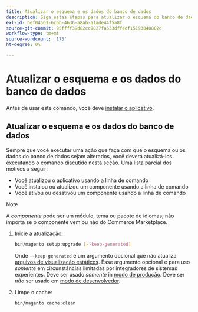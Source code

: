 ```yaml
---
title: Atualizar o esquema e os dados do banco de dados
description: Siga estas etapas para atualizar o esquema do banco de dados Adobe Commerce ou Magento Open Source.
exl-id: bef04561-6c6b-4636-a8ab-a1ade44f5a8f
source-git-commit: 95ffff39d82cc9027fa633dffedf15193040802d
workflow-type: tm+mt
source-wordcount: '173'
ht-degree: 0%

---
```


# Atualizar o esquema e os dados do banco de dados

Antes de usar este comando, você deve [instalar o aplicativo](../advanced.md).

## Atualizar o esquema e os dados do banco de dados

Sempre que você executar uma ação que faça com que o esquema ou os dados do banco de dados sejam alterados, você deverá atualizá-los executando o comando discutido nesta seção. Uma lista parcial dos motivos a seguir:

* Você atualizou o aplicativo usando a linha de comando
* Você instalou ou atualizou um componente usando a linha de comando
* Você ativou ou desativou um componente usando a linha de comando

>[!NOTE]
>
>A *componente* pode ser um módulo, tema ou pacote de idiomas; não importa se o componente vem ou não do Commerce Marketplace.

1. Inicie a atualização:

   ```bash
   bin/magento setup:upgrade [--keep-generated]
   ```

   Onde `--keep-generated` é um argumento opcional que não atualiza [arquivos de visualização estáticos](../../configuration/cli/static-view-file-deployment.md). Esse argumento opcional é para uso *somente* em circunstâncias limitadas por integradores de sistemas experientes. Deve ser usado *somente* in [modo de produção](../../configuration/bootstrap/application-modes.md#production-mode). Deve ser *não* ser usado em [modo de desenvolvedor](../../configuration/bootstrap/application-modes.md#developer-mode).

1. Limpe o cache:

   ```bash
   bin/magento cache:clean
   ```
